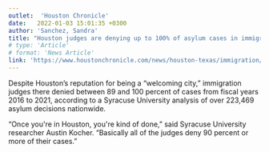 ```yaml
---
outlet:  'Houston Chronicle'
date:   2022-01-03 15:01:35 +0300
author: 'Sanchez, Sandra'
title: "Houston judges are denying up to 100% of asylum cases in immigration courts"
# type: 'Article'
# format: 'News Article'
link: 'https://www.houstonchronicle.com/news/houston-texas/immigration/article/Houston-judges-are-denying-up-to-100-of-asylum-16745788.php'
---
```

Despite Houston’s reputation for being a “welcoming city,” immigration judges there denied between 89 and 100 percent of cases from fiscal years 2016 to 2021, according to a Syracuse University analysis of over 223,469 asylum decisions nationwide.

“Once you're in Houston, you're kind of done,” said Syracuse University researcher Austin Kocher. “Basically all of the judges deny 90 percent or more of their cases.”